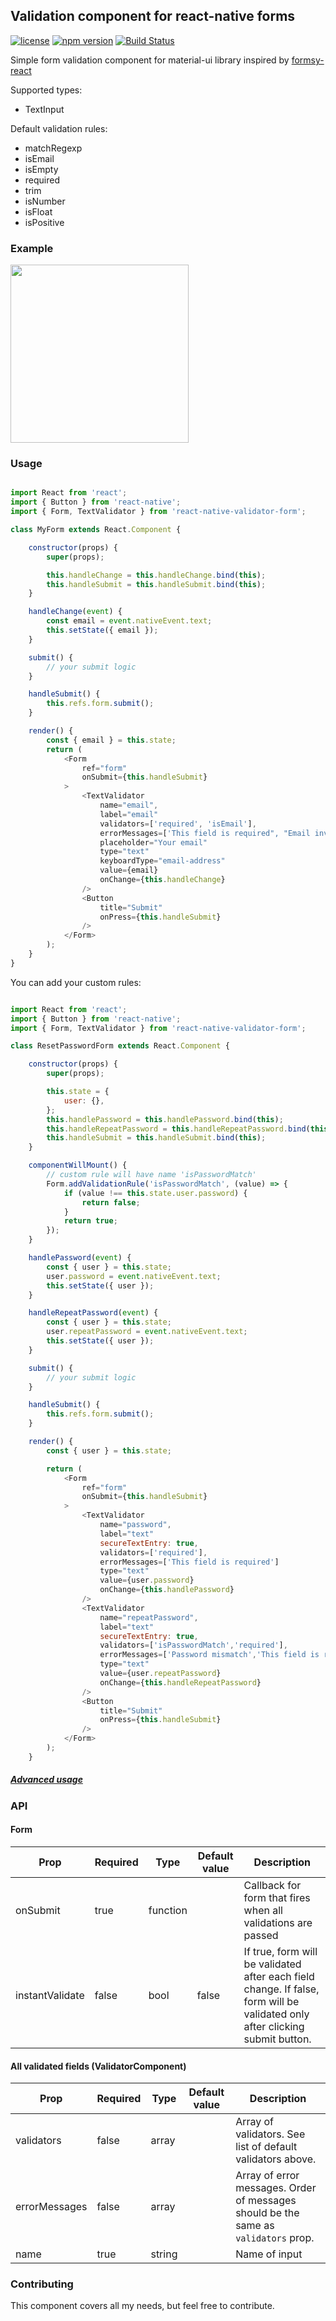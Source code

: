 ## Validation component for react-native forms

[![license](https://img.shields.io/github/license/mashape/apistatus.svg)](https://opensource.org/licenses/MIT)
[![npm version](https://badge.fury.io/js/react-native-validator-form.svg)](https://badge.fury.io/js/react-native-validator-form)
[![Build Status](https://travis-ci.org/NewOldMax/react-native-validator-form.svg?branch=master)](https://travis-ci.org/NewOldMax/react-native-validator-form)

Simple form validation component for material-ui library inspired by [formsy-react](https://github.com/christianalfoni/formsy-react)

Supported types:
+ TextInput

Default validation rules:
+ matchRegexp
+ isEmail
+ isEmpty
+ required
+ trim
+ isNumber
+ isFloat
+ isPositive


### Example

<img src="https://raw.githubusercontent.com/NewOldMax/react-native-validator-form/master/examples/example.gif" width="285">

### Usage

````javascript

import React from 'react';
import { Button } from 'react-native';
import { Form, TextValidator } from 'react-native-validator-form';

class MyForm extends React.Component {

    constructor(props) {
        super(props);

        this.handleChange = this.handleChange.bind(this);
        this.handleSubmit = this.handleSubmit.bind(this);
    }

    handleChange(event) {
        const email = event.nativeEvent.text;
        this.setState({ email });
    }

    submit() {
        // your submit logic
    }

    handleSubmit() {
        this.refs.form.submit();
    }

    render() {
        const { email } = this.state;
        return (
            <Form
                ref="form"
                onSubmit={this.handleSubmit}
            >
                <TextValidator
                    name="email",
                    label="email"
                    validators=['required', 'isEmail'],
                    errorMessages=['This field is required", "Email invalid']
                    placeholder="Your email"
                    type="text"
                    keyboardType="email-address"
                    value={email}
                    onChange={this.handleChange}
                />
                <Button
                    title="Submit"
                    onPress={this.handleSubmit}
                />
            </Form>
        );
    }
}

````

You can add your custom rules:
````javascript

import React from 'react';
import { Button } from 'react-native';
import { Form, TextValidator } from 'react-native-validator-form';

class ResetPasswordForm extends React.Component {

    constructor(props) {
        super(props);

        this.state = {
            user: {},
        };
        this.handlePassword = this.handlePassword.bind(this);
        this.handleRepeatPassword = this.handleRepeatPassword.bind(this);
        this.handleSubmit = this.handleSubmit.bind(this);
    }

    componentWillMount() {
        // custom rule will have name 'isPasswordMatch'
        Form.addValidationRule('isPasswordMatch', (value) => {
            if (value !== this.state.user.password) {
                return false;
            }
            return true;
        });
    }

    handlePassword(event) {
        const { user } = this.state;
        user.password = event.nativeEvent.text;
        this.setState({ user });
    }

    handleRepeatPassword(event) {
        const { user } = this.state;
        user.repeatPassword = event.nativeEvent.text;
        this.setState({ user });
    }

    submit() {
        // your submit logic
    }

    handleSubmit() {
        this.refs.form.submit();
    }

    render() {
        const { user } = this.state;

        return (
            <Form
                ref="form"
                onSubmit={this.handleSubmit}
            >
                <TextValidator
                    name="password",
                    label="text"
                    secureTextEntry: true,
                    validators=['required'],
                    errorMessages=['This field is required']
                    type="text"
                    value={user.password}
                    onChange={this.handlePassword}
                />
                <TextValidator
                    name="repeatPassword",
                    label="text"
                    secureTextEntry: true,
                    validators=['isPasswordMatch','required'],
                    errorMessages=['Password mismatch','This field is required']
                    type="text"
                    value={user.repeatPassword}
                    onChange={this.handleRepeatPassword}
                />
                <Button
                    title="Submit"
                    onPress={this.handleSubmit}
                />
            </Form>
        );
    }

````

##### [Advanced usage](https://github.com/NewOldMax/react-native-validator-form/wiki)

### API

#### Form

| Prop            | Required | Type     | Default value | Description                                                                                                                  |
|-----------------|----------|----------|---------------|------------------------------------------------------------------------------------------------------------------------------|
| onSubmit        | true     | function |               | Callback for form that fires when all validations are passed                                                                 |
| instantValidate | false    | bool     | false         | If true, form will be validated after each field change. If false, form will be validated only after clicking submit button. |

#### All validated fields (ValidatorComponent)

| Prop            | Required | Type     | Default value | Description                                                                            |
|-----------------|----------|----------|---------------|----------------------------------------------------------------------------------------|
| validators      | false    | array    |               | Array of validators. See list of default validators above.                             |
| errorMessages   | false    | array    |               | Array of error messages. Order of messages should be the same as `validators` prop.    |
| name            | true     | string   |               | Name of input                                                                          |


### Contributing

This component covers all my needs, but feel free to contribute.